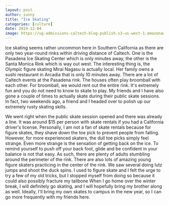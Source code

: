 ```yaml
---
layout: post
author: sunny
title: "Ice Skating"
categories: [culture]
date: 2019-12-04
image: https://ug-admissions-caltech-blog-publish.s3-us-west-1.amazonaws.com/images/2019/12/6a0105349b8251970b0240a4f2e9fd200b.png
--- 
```

Ice skating seems rather uncommon here in Southern California as there are only two year-round rinks within driving distance of Caltech. One is the Pasadena Ice Skating Center which is only minutes away, the other is the Santa Monica Rink which is way out west. The interesting thing is, the Olympic figure skating Mirai Nagasu is actually local. Her family owns a sushi restaurant in Arcadia that is only 10 minutes away. 
There are a lot of Caltech events at the Pasadena rink. The houses often play broomball with each other. For broomball, we would rent out the entire rink. It's extremely fun and you do not need to know to skate to play. My friends and I have also gone a couple of times to actually skate during their public skate sessions. In fact, two weekends ago, a friend and I headed over to polish up our extremely rusty skating skills.

We went right when the public skate session opened and there was already a line. It was around $15 per person with skate rentals if you had a California driver's license. Personally, I am not a fan of skate rentals because for figure skates, they shave down the toe pick to prevent people from falling. However, for more experienced skaters, the dull toe picks simply feel strange. 
Even more strange is the sensation of getting back on the ice. To remind yourself to push off your back foot, glide and be confident in your balance is not that easy. As such, there are plenty of adults stumbling around the perimeter of the rink. There are also lots of amazing young figure skaters practicing in the center of the rink. We saw several doing lutz jumps and shoot the duck spins. I used to figure skate and I felt the urge to try a few of my old tricks, but I stopped myself from doing so because it could also possibly fracture my tailbone
When I go home over the winter break, I will definitely go skating, and I will hopefully bring my brother along as well. Ideally, I'll bring my own skates to campus in the new year, so I can go more frequently with my friends here.